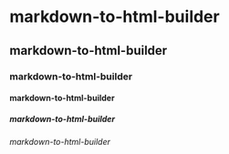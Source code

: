 # markdown-to-html-builder
## markdown-to-html-builder
### markdown-to-html-builder
#### markdown-to-html-builder
##### markdown-to-html-builder
###### markdown-to-html-builder
